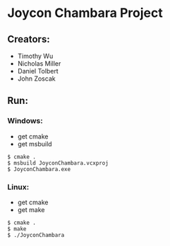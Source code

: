 # Joycon Chambara Project 

## Creators:
 - Timothy Wu
 - Nicholas Miller 
 - Daniel Tolbert
 - John Zoscak

## Run: 
 ### Windows: 

* get cmake
* get msbuild
```
$ cmake .
$ msbuild JoyconChambara.vcxproj
$ JoyconChambara.exe
```

 ### Linux: 

* get cmake
* get make
```
$ cmake .
$ make
$ ./JoyconChambara
```

